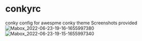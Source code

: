 # conkyrc
conky config for awespme conky theme
Screenshots provided
![Mabox_2022-06-23-19-16-1655997380](https://user-images.githubusercontent.com/98559107/175334551-3f9dda3a-c058-4269-9436-4bc1bc8cb163.png)
![Mabox_2022-06-23-19-15-1655997340](https://user-images.githubusercontent.com/98559107/175334603-8183f5e3-7cd7-4b38-a659-e7f6ea088781.png)
